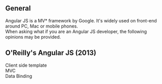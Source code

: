 General
------------
Angular JS is a MV* framework by Google. It's widely used on front-end around PC, Mac or mobile phones.  
When asking what if you are an Angular JS developer, the following opinions may be provided.  

O'Reilly's Angular JS (2013)
-------------------------------
   Client side template    
   MVC    
   Data Binding    
   
